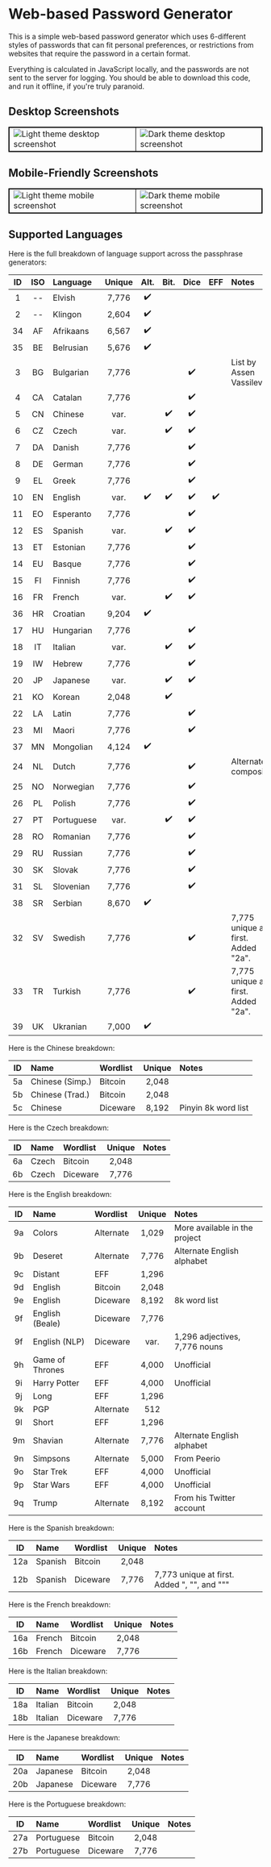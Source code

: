 # Web-based Password Generator
This is a simple web-based password generator which uses 6-different styles
of passwords that can fit personal preferences, or restrictions from
websites that require the password in a certain format.

Everything is calculated in JavaScript locally, and the passwords are not
sent to the server for logging. You should be able to download this code,
and run it offline, if you're truly paranoid.

## Desktop Screenshots
<table style="border-collapse: collapse; border: 1px solid black;">
<tr><td style="border: 1px solid black;">
<img alt="Light theme desktop screenshot" src="https://user-images.githubusercontent.com/699572/127556853-20914ceb-ea69-419a-8c52-10c33db7064b.png" />
</td><td style="border: 1px solid black;">
<img alt="Dark theme desktop screenshot" src="https://user-images.githubusercontent.com/699572/127556854-71a053ec-5b91-4cce-aa61-7bf9c6e0860b.png" />
</td></tr></table>

## Mobile-Friendly Screenshots
<table style="border-collapse: collapse; border: 1px solid black;">
<tr><td style="border: 1px solid black;">
<img alt="Light theme mobile screenshot" src="https://user-images.githubusercontent.com/699572/127557629-d80af7a3-3fc8-44cc-8c6f-f3f1d08ba424.png" />
</td><td style="border: 1px solid black;">
<img alt="Dark theme mobile screenshot" src="https://user-images.githubusercontent.com/699572/127557630-18b5d92d-2574-45eb-8d65-f0120ddc2f50.png" />
</td></tr></table>

## Supported Languages
Here is the full breakdown of language support across the passphrase generators:

| ID | ISO | Language   | Unique | Alt. | Bit. | Dice | EFF | Notes                              |
|:--:|:---:|:-----------|:------:|:----:|:----:|:----:|:---:|:-----------------------------------|
|  1 | --  | Elvish     | 7,776  |  ✔️   |      |      |     |                                    |
|  2 | --  | Klingon    | 2,604  |  ✔️   |      |      |     |                                    |
| 34 | AF  | Afrikaans  | 6,567  |  ✔️   |      |      |     |                                    | 
| 35 | BE  | Belrusian  | 5,676  |  ✔️   |      |      |     |                                    | 
|  3 | BG  | Bulgarian  | 7,776  |      |      |  ✔️   |     | List by Assen Vassilev             |
|  4 | CA  | Catalan    | 7,776  |      |      |  ✔️   |     |                                    |
|  5 | CN  | Chinese    |  var.  |      |  ✔️   |  ✔️   |     |                                    |
|  6 | CZ  | Czech      |  var.  |      |  ✔️   |  ✔️   |     |                                    |
|  7 | DA  | Danish     | 7,776  |      |      |  ✔️   |     |                                    |
|  8 | DE  | German     | 7,776  |      |      |  ✔️   |     |                                    |
|  9 | EL  | Greek      | 7,776  |      |      |  ✔️   |     |                                    |
| 10 | EN  | English    |  var.  |  ✔️   |  ✔️   |  ✔️   |  ✔️  |                                    |
| 11 | EO  | Esperanto  | 7,776  |      |      |  ✔️   |     |                                    |
| 12 | ES  | Spanish    |  var.  |      |  ✔️   |  ✔️   |     |                                    |
| 13 | ET  | Estonian   | 7,776  |      |      |  ✔️   |     |                                    |
| 14 | EU  | Basque     | 7,776  |      |      |  ✔️   |     |                                    |
| 15 | FI  | Finnish    | 7,776  |      |      |  ✔️   |     |                                    |
| 16 | FR  | French     |  var.  |      |  ✔️   |  ✔️   |     |                                    |
| 36 | HR  | Croatian   | 9,204  |  ✔️   |      |      |     |                                    | 
| 17 | HU  | Hungarian  | 7,776  |      |      |  ✔️   |     |                                    |
| 18 | IT  | Italian    |  var.  |      |  ✔️   |  ✔️   |     |                                    |
| 19 | IW  | Hebrew     | 7,776  |      |      |  ✔️   |     |                                    |
| 20 | JP  | Japanese   |  var.  |      |  ✔️   |  ✔️   |     |                                    |
| 21 | KO  | Korean     | 2,048  |      |  ✔️   |      |     |                                    |
| 22 | LA  | Latin      | 7,776  |      |      |  ✔️   |     |                                    |
| 23 | MI  | Maori      | 7,776  |      |      |  ✔️   |     |                                    |
| 37 | MN  | Mongolian  | 4,124  |  ✔️   |      |      |     |                                    | 
| 24 | NL  | Dutch      | 7,776  |      |      |  ✔️   |     | Alternate composite                |
| 25 | NO  | Norwegian  | 7,776  |      |      |  ✔️   |     |                                    |
| 26 | PL  | Polish     | 7,776  |      |      |  ✔️   |     |                                    |
| 27 | PT  | Portuguese |  var.  |      |  ✔️   |  ✔️   |     |                                    |
| 28 | RO  | Romanian   | 7,776  |      |      |  ✔️   |     |                                    |
| 29 | RU  | Russian    | 7,776  |      |      |  ✔️   |     |                                    |
| 30 | SK  | Slovak     | 7,776  |      |      |  ✔️   |     |                                    |
| 31 | SL  | Slovenian  | 7,776  |      |      |  ✔️   |     |                                    |
| 38 | SR  | Serbian    | 8,670  |  ✔️   |      |      |     |                                    | 
| 32 | SV  | Swedish    | 7,776  |      |      |  ✔️   |     | 7,775 unique at first. Added "2a". |
| 33 | TR  | Turkish    | 7,776  |      |      |  ✔️   |     | 7,775 unique at first. Added "2a". |
| 39 | UK  | Ukranian   | 7,000  |  ✔️   |      |      |     |                                    | 

Here is the Chinese breakdown:

| ID | Name            | Wordlist  | Unique | Notes                         |
|:--:|:----------------|:----------|:------:|:------------------------------|
| 5a | Chinese (Simp.) | Bitcoin   | 2,048  |                               |
| 5b | Chinese (Trad.) | Bitcoin   | 2,048  |                               |
| 5c | Chinese         | Diceware  | 8,192  | Pinyin 8k word list           |

Here is the Czech breakdown:

| ID | Name            | Wordlist  | Unique | Notes                         |
|:--:|:----------------|:----------|:------:|:------------------------------|
| 6a | Czech           | Bitcoin   | 2,048  |                               |
| 6b | Czech           | Diceware  | 7,776  |                               |

Here is the English breakdown:

| ID | Name            | Wordlist  | Unique | Notes                         |
|:--:|:----------------|:----------|:------:|:------------------------------|
| 9a | Colors          | Alternate | 1,029  | More available in the project |
| 9b | Deseret         | Alternate | 7,776  | Alternate English alphabet    |
| 9c | Distant         | EFF       | 1,296  |                               |
| 9d | English         | Bitcoin   | 2,048  |                               |
| 9e | English         | Diceware  | 8,192  | 8k word list                  |
| 9f | English (Beale) | Diceware  | 7,776  |                               |
| 9f | English (NLP)   | Diceware  |  var.  | 1,296 adjectives, 7,776 nouns |
| 9h | Game of Thrones | EFF       | 4,000  | Unofficial                    |
| 9i | Harry Potter    | EFF       | 4,000  | Unofficial                    |
| 9j | Long            | EFF       | 1,296  |                               |
| 9k | PGP             | Alternate |   512  |                               |
| 9l | Short           | EFF       | 1,296  |                               |
| 9m | Shavian         | Alternate | 7,776  | Alternate English alphabet    |
| 9n | Simpsons        | Alternate | 5,000  | From Peerio                   |
| 9o | Star Trek       | EFF       | 4,000  | Unofficial                    |
| 9p | Star Wars       | EFF       | 4,000  | Unofficial                    |
| 9q | Trump           | Alternate | 8,192  | From his Twitter account      |

Here is the Spanish breakdown:

| ID  | Name    | Wordlist | Unique | Notes                                        |
|:---:|:--------|:---------|:------:|:---------------------------------------------|
| 12a | Spanish | Bitcoin  | 2,048  |                                              |
| 12b | Spanish | Diceware | 7,776  |  7,773 unique at first. Added ", "", and """ |

Here is the French breakdown:

| ID  | Name   | Wordlist | Unique | Notes                         |
|:---:|:-------|:---------|:------:|:------------------------------|
| 16a | French | Bitcoin  | 2,048  |                               |
| 16b | French | Diceware | 7,776  |                               |

Here is the Italian breakdown:

| ID  | Name    | Wordlist | Unique | Notes                         |
|:---:|:--------|:---------|:------:|:------------------------------|
| 18a | Italian | Bitcoin  | 2,048  |                               |
| 18b | Italian | Diceware | 7,776  |                               |

Here is the Japanese breakdown:

| ID  | Name     | Wordlist | Unique | Notes                         |
|:---:|:---------|:---------|:------:|:------------------------------|
| 20a | Japanese | Bitcoin  | 2,048  |                               |
| 20b | Japanese | Diceware | 7,776  |                               |

Here is the Portuguese breakdown:

| ID  | Name       | Wordlist | Unique | Notes                         |
|:---:|:-----------|:---------|:------:|:------------------------------|
| 27a | Portuguese | Bitcoin  | 2,048  |                               |
| 27b | Portuguese | Diceware | 7,776  |                               |
